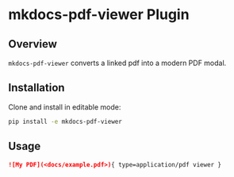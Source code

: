 # mkdocs-pdf-viewer Plugin

## Overview
`mkdocs-pdf-viewer` converts a linked pdf into a modern PDF modal.

## Installation
Clone and install in editable mode:
```bash
pip install -e mkdocs-pdf-viewer
```

## Usage

```markdown
![My PDF](<docs/example.pdf>){ type=application/pdf viewer }
```

